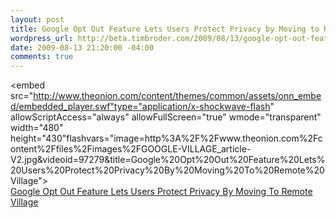 ```yaml
--- 
layout: post
title: Google Opt Out Feature Lets Users Protect Privacy by Moving to Remote Village
wordpress_url: http://beta.timbroder.com/2009/08/13/google-opt-out-feature-lets-users-protect-privacy-by-moving-to-remote-village/
date: 2009-08-13 21:20:00 -04:00
comments: true
---
```

<object width="480" height="430"><param name="allowfullscreen" value="true" /><param name="allowscriptaccess" value="always" /><param name="movie" value="http://www.theonion.com/content/themes/common/assets/onn_embed/embedded_player.swf?image=http%3A%2F%2Fwww.theonion.com%2Fcontent%2Ffiles%2Fimages%2FGOOGLE-VILLAGE_article-V2.jpg&videoid=97279&title=Google%20Opt%20Out%20Feature%20Lets%20Users%20Protect%20Privacy%20By%20Moving%20To%20Remote%20Village" /><param name="wmode" value="transparent" /><embed src="http://www.theonion.com/content/themes/common/assets/onn_embed/embedded_player.swf"type="application/x-shockwave-flash" allowScriptAccess="always" allowFullScreen="true" wmode="transparent" width="480" height="430"flashvars="image=http%3A%2F%2Fwww.theonion.com%2Fcontent%2Ffiles%2Fimages%2FGOOGLE-VILLAGE_article-V2.jpg&videoid=97279&title=Google%20Opt%20Out%20Feature%20Lets%20Users%20Protect%20Privacy%20By%20Moving%20To%20Remote%20Village"></embed></object><br /><a href="http://www.theonion.com/content/video/google_opt_out_feature_lets_users?utm_source=videoembed">Google Opt Out Feature Lets Users Protect Privacy By Moving To Remote Village</a>
